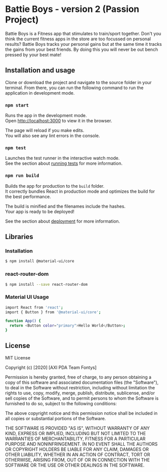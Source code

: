 # Battie Boys - version 2 (Passion Project)

Battie Boys is a Fitness app that stimulates to train/sport together. Don't you think the current fitness apps in the store are too focussed on personal results?
Battie Boys tracks your personal gains but at the same time it tracks the gains from your best friends. 
By doing this you will never be out bench pressed by your best mate!

## Installation and usage

Clone or download the project and navigate to the source folder in your terminal. From there, you can run the following command to run the application in development mode.

### `npm start`

Runs the app in the development mode.\
Open [http://localhost:3000](http://localhost:3000) to view it in the browser.

The page will reload if you make edits.\
You will also see any lint errors in the console.

### `npm test`

Launches the test runner in the interactive watch mode.\
See the section about [running tests](https://facebook.github.io/create-react-app/docs/running-tests) for more information.

### `npm run build`

Builds the app for production to the `build` folder.\
It correctly bundles React in production mode and optimizes the build for the best performance.

The build is minified and the filenames include the hashes.\
Your app is ready to be deployed!

See the section about [deployment](https://facebook.github.io/create-react-app/docs/deployment) for more information.

## Libraries

### Installation

```bash
$ npm install @material-ui/core
```

### react-router-dom

```bash
$ npm install --save react-router-dom
```

### Material UI Usage

```bash
import React from 'react';
import { Button } from '@material-ui/core';

function App() {
  return <Button color="primary">Hello World</Button>;
}
```

## License

MIT License

Copyright (c) [2020] [AXI PDA Team Fontys]

Permission is hereby granted, free of charge, to any person obtaining a copy
of this software and associated documentation files (the "Software"), to deal
in the Software without restriction, including without limitation the rights
to use, copy, modify, merge, publish, distribute, sublicense, and/or sell
copies of the Software, and to permit persons to whom the Software is
furnished to do so, subject to the following conditions:

The above copyright notice and this permission notice shall be included in all
copies or substantial portions of the Software.

THE SOFTWARE IS PROVIDED "AS IS", WITHOUT WARRANTY OF ANY KIND, EXPRESS OR
IMPLIED, INCLUDING BUT NOT LIMITED TO THE WARRANTIES OF MERCHANTABILITY,
FITNESS FOR A PARTICULAR PURPOSE AND NONINFRINGEMENT. IN NO EVENT SHALL THE
AUTHORS OR COPYRIGHT HOLDERS BE LIABLE FOR ANY CLAIM, DAMAGES OR OTHER
LIABILITY, WHETHER IN AN ACTION OF CONTRACT, TORT OR OTHERWISE, ARISING FROM,
OUT OF OR IN CONNECTION WITH THE SOFTWARE OR THE USE OR OTHER DEALINGS IN THE
SOFTWARE.
